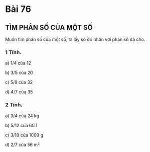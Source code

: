 # Bài 76

## TÌM PHÂN SỐ CỦA MỘT SỐ

Muốn tìm phân số của một số, ta lấy số đó nhân với phân số đã cho.

### 1 Tính.

a) 1/4 của 12

b) 3/5 của 20

c) 5/8 của 32

d) 4/7 của 35

### 2 Tính.

a) 3/4 của 24 kg

b) 5/12 của 60 l

c) 3/10 của 1000 g

d) 2/7 của 56 m²
